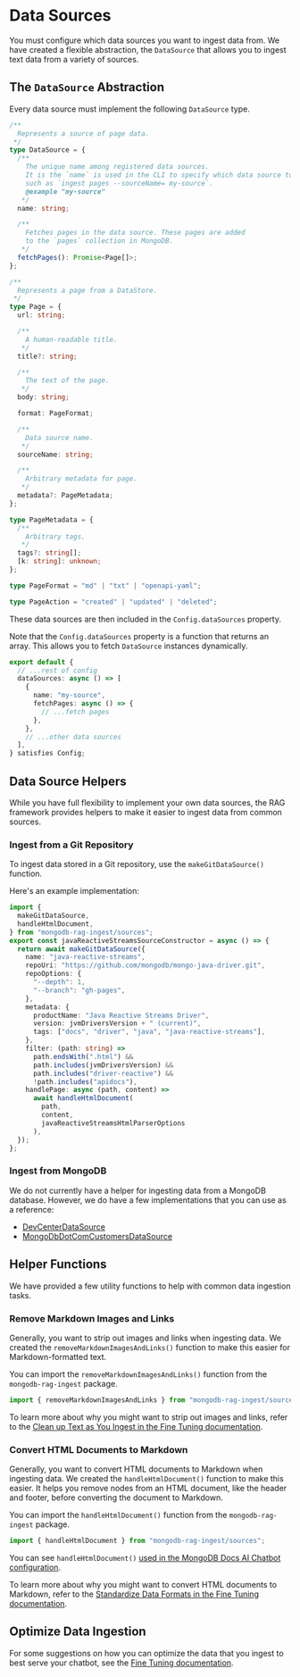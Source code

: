 # Data Sources

You must configure which data sources you want to ingest data from.
We have created a flexible abstraction, the `DataSource` that allows you
to ingest text data from a variety of sources.

## The `DataSource` Abstraction

Every data source must implement the following `DataSource` type.

```ts
/**
  Represents a source of page data.
 */
type DataSource = {
  /**
    The unique name among registered data sources.
    It is the `name` is used in the CLI to specify which data source to use,
    such as `ingest pages --sourceName= my-source`.
    @example "my-source"
   */
  name: string;

  /**
    Fetches pages in the data source. These pages are added
    to the `pages` collection in MongoDB.
   */
  fetchPages(): Promise<Page[]>;
};

/**
  Represents a page from a DataStore.
 */
type Page = {
  url: string;

  /**
    A human-readable title.
   */
  title?: string;

  /**
    The text of the page.
   */
  body: string;

  format: PageFormat;

  /**
    Data source name.
   */
  sourceName: string;

  /**
    Arbitrary metadata for page.
   */
  metadata?: PageMetadata;
};

type PageMetadata = {
  /**
    Arbitrary tags.
   */
  tags?: string[];
  [k: string]: unknown;
};

type PageFormat = "md" | "txt" | "openapi-yaml";

type PageAction = "created" | "updated" | "deleted";
```

These data sources are then included in the `Config.dataSources` property.

Note that the `Config.dataSources` property is a function that returns an array.
This allows you to fetch `DataSource` instances dynamically.

```ts
export default {
  // ...rest of config
  dataSources: async () => [
    {
      name: "my-source",
      fetchPages: async () => {
        // ...fetch pages
      },
    },
    // ...other data sources
  ],
} satisfies Config;
```

## Data Source Helpers

While you have full flexibility to implement your own data sources,
the RAG framework provides helpers to make it easier to ingest data from common sources.

### Ingest from a Git Repository

To ingest data stored in a Git repository, use the `makeGitDataSource()` function.

Here's an example implementation:

```ts
import {
  makeGitDataSource,
  handleHtmlDocument,
} from "mongodb-rag-ingest/sources";
export const javaReactiveStreamsSourceConstructor = async () => {
  return await makeGitDataSource({
    name: "java-reactive-streams",
    repoUri: "https://github.com/mongodb/mongo-java-driver.git",
    repoOptions: {
      "--depth": 1,
      "--branch": "gh-pages",
    },
    metadata: {
      productName: "Java Reactive Streams Driver",
      version: jvmDriversVersion + " (current)",
      tags: ["docs", "driver", "java", "java-reactive-streams"],
    },
    filter: (path: string) =>
      path.endsWith(".html") &&
      path.includes(jvmDriversVersion) &&
      path.includes("driver-reactive") &&
      !path.includes("apidocs"),
    handlePage: async (path, content) =>
      await handleHtmlDocument(
        path,
        content,
        javaReactiveStreamsHtmlParserOptions
      ),
  });
};
```

### Ingest from MongoDB

We do not currently have a helper for ingesting data from a MongoDB database.
However, we do have a few implementations that you can use as a reference:

- [DevCenterDataSource](https://github.com/mongodb/chatbot/blob/main/ingest/src/sources/DevCenterDataSource.ts)
- [MongoDbDotComCustomersDataSource](https://github.com/mongodben/ingest-customers/blob/main/src/data-sources/MongoDbDotComCustomersDataSource.ts)

## Helper Functions

We have provided a few utility functions to help with common data ingestion tasks.

### Remove Markdown Images and Links

Generally, you want to strip out images and links when ingesting data.
We created the `removeMarkdownImagesAndLinks()` function to make this easier
for Markdown-formatted text.

You can import the `removeMarkdownImagesAndLinks()` function from the `mongodb-rag-ingest` package.

```ts
import { removeMarkdownImagesAndLinks } from "mongodb-rag-ingest/sources";
```

To learn more about why you might want to strip out images and links,
refer to the [Clean up Text as You Ingest in the Fine Tuning documentation](./fine-tune.md#clean-up-text-as-you-ingest).

### Convert HTML Documents to Markdown

Generally, you want to convert HTML documents to Markdown when ingesting data.
We created the `handleHtmlDocument()` function to make this easier.
It helps you remove nodes from an HTML document, like the header and footer,
before converting the document to Markdown.

You can import the `handleHtmlDocument()` function from the `mongodb-rag-ingest` package.

```ts
import { handleHtmlDocument } from "mongodb-rag-ingest/sources";
```

You can see `handleHtmlDocument()` [used in the MongoDB Docs AI Chatbot configuration](https://github.com/mongodb/chatbot/blob/6ab06a24ae085d0db650bc4883ce1278728e3131/ingest-mongodb-public/src/sources.ts#L258).

To learn more about why you might want to convert HTML documents to Markdown,
refer to the [Standardize Data Formats in the Fine Tuning documentation](./fine-tune.md#standardize-data-formats).

## Optimize Data Ingestion

For some suggestions on how you can optimize the data that you ingest
to best serve your chatbot, see the [Fine Tuning documentation](./fine-tune.md).
